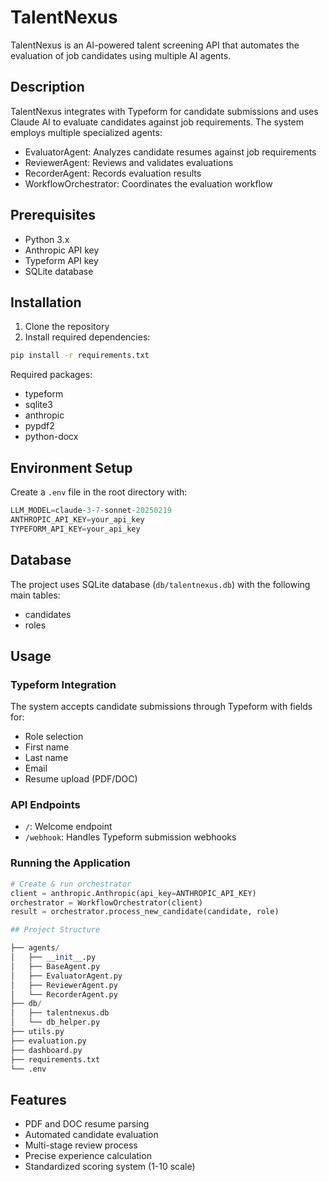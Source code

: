 # TalentNexus

TalentNexus is an AI-powered talent screening API that automates the evaluation of job candidates using multiple AI agents.

## Description

TalentNexus integrates with Typeform for candidate submissions and uses Claude AI to evaluate candidates against job requirements. The system employs multiple specialized agents:

- EvaluatorAgent: Analyzes candidate resumes against job requirements
- ReviewerAgent: Reviews and validates evaluations
- RecorderAgent: Records evaluation results
- WorkflowOrchestrator: Coordinates the evaluation workflow

## Prerequisites

- Python 3.x
- Anthropic API key
- Typeform API key
- SQLite database

## Installation

1. Clone the repository
2. Install required dependencies:
```bash
pip install -r requirements.txt
```

Required packages:
- typeform
- sqlite3
- anthropic
- pypdf2
- python-docx

## Environment Setup

Create a `.env` file in the root directory with:

```python
LLM_MODEL=claude-3-7-sonnet-20250219 
ANTHROPIC_API_KEY=your_api_key 
TYPEFORM_API_KEY=your_api_key
```


## Database

The project uses SQLite database (`db/talentnexus.db`) with the following main tables:
- candidates
- roles

## Usage

### Typeform Integration

The system accepts candidate submissions through Typeform with fields for:
- Role selection
- First name
- Last name
- Email
- Resume upload (PDF/DOC)



### API Endpoints

- `/`: Welcome endpoint
- `/webhook`: Handles Typeform submission webhooks

### Running the Application

```python
# Create & run orchestrator
client = anthropic.Anthropic(api_key=ANTHROPIC_API_KEY)
orchestrator = WorkflowOrchestrator(client)
result = orchestrator.process_new_candidate(candidate, role)

## Project Structure

├── agents/
│   ├── __init__.py
│   ├── BaseAgent.py
│   ├── EvaluatorAgent.py
│   ├── ReviewerAgent.py
│   └── RecorderAgent.py
├── db/
│   ├── talentnexus.db
│   └── db_helper.py
├── utils.py
├── evaluation.py
├── dashboard.py
├── requirements.txt
└── .env
```

## Features

- PDF and DOC resume parsing
- Automated candidate evaluation
- Multi-stage review process
- Precise experience calculation
- Standardized scoring system (1-10 scale)